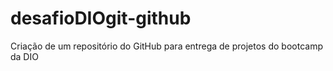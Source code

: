 # desafioDIOgit-github
Criação de um repositório do GitHub para entrega de projetos do bootcamp da DIO
